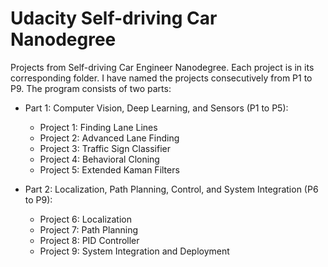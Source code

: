 # Udacity Self-driving Car Nanodegree
Projects from Self-driving Car Engineer Nanodegree. 
Each project is in its corresponding folder. I have named the projects consecutively from P1 to P9. The program consists of two parts: 

  * Part 1: Computer Vision, Deep Learning, and Sensors (P1 to P5):
  	* Project 1: Finding Lane Lines
  	* Project 2: Advanced Lane Finding
  	* Project 3: Traffic Sign Classifier
  	* Project 4: Behavioral Cloning
  	* Project 5: Extended Kaman Filters 
  
  
  * Part 2: Localization, Path Planning, Control, and System Integration (P6 to P9): 
  	* Project 6: Localization
  	* Project 7: Path Planning
  	* Project 8: PID Controller
  	* Project 9: System Integration and Deployment